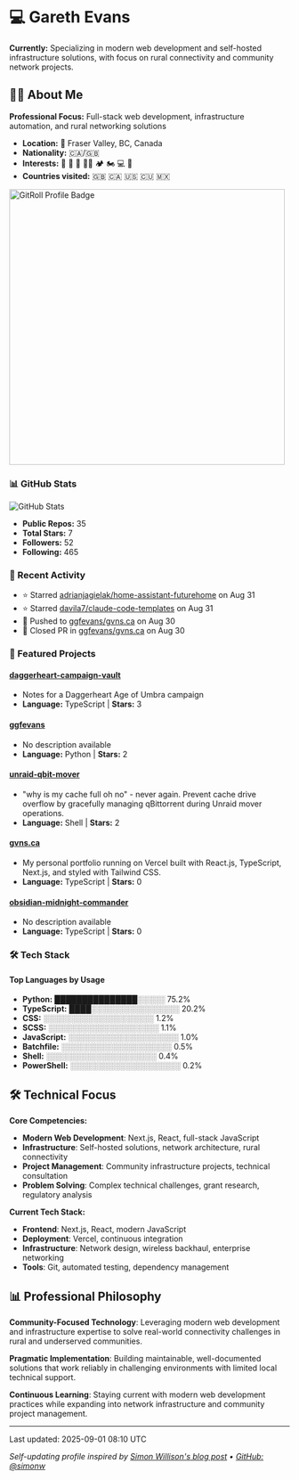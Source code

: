 
# 💻 Gareth Evans

**Currently:** Specializing in modern web development and self-hosted infrastructure solutions, with focus on rural connectivity and community network projects.

## 🧑‍💻 About Me

**Professional Focus:** Full-stack web development, infrastructure automation, and rural networking solutions

- **Location:** 📍 Fraser Valley, BC, Canada
- **Nationality:** 🇨🇦/🇬🇧
- **Interests:** 🏃 🥋 🥊 💪🏽 🏕 🏍 💻 🛫
- **Countries visited:** 🇬🇧 🇨🇦 🇺🇸 🇨🇺 🇲🇽

<a href="https://gitroll.io/profile/u4ZwDBdJejhWlx0XGDQ7f3d1XOkF3" target="_blank"><img src="https://gitroll.io/api/badges/profiles/v1/u4ZwDBdJejhWlx0XGDQ7f3d1XOkF3?theme=dracula" alt="GitRoll Profile Badge" width="495"/></a>
<!-- STATS_START -->

### 📊 GitHub Stats

![GitHub Stats](https://github-readme-stats.vercel.app/api?username=ggfevans&show_icons=true&theme=dracula)

- **Public Repos:** 35
- **Total Stars:** 7
- **Followers:** 52
- **Following:** 465

<!-- STATS_END -->

<!-- ACTIVITY_START -->
### 🚀 Recent Activity

- ⭐ Starred [adrianjagielak/home-assistant-futurehome](https://github.com/adrianjagielak/home-assistant-futurehome) on Aug 31
- ⭐ Starred [davila7/claude-code-templates](https://github.com/davila7/claude-code-templates) on Aug 31
- 🔨 Pushed to [ggfevans/gvns.ca](https://github.com/ggfevans/gvns.ca) on Aug 30
- 🔀 Closed PR in [ggfevans/gvns.ca](https://github.com/ggfevans/gvns.ca) on Aug 30
<!-- ACTIVITY_END -->

<!-- PROJECTS_START -->
### 💼 Featured Projects

#### [daggerheart-campaign-vault](https://github.com/ggfevans/daggerheart-campaign-vault)
- Notes for a Daggerheart Age of Umbra campaign
- **Language:** TypeScript | **Stars:** 3

#### [ggfevans](https://github.com/ggfevans/ggfevans)
- No description available
- **Language:** Python | **Stars:** 2

#### [unraid-qbit-mover](https://github.com/ggfevans/unraid-qbit-mover)
- "why is my cache full oh no" - never again. Prevent cache drive overflow by gracefully managing qBittorrent during Unraid mover operations.
- **Language:** Shell | **Stars:** 2

#### [gvns.ca](https://github.com/ggfevans/gvns.ca)
- My personal portfolio running on Vercel built with React.js, TypeScript, Next.js, and styled with Tailwind CSS.
- **Language:** TypeScript | **Stars:** 0

#### [obsidian-midnight-commander](https://github.com/ggfevans/obsidian-midnight-commander)
- No description available
- **Language:** TypeScript | **Stars:** 0

<!-- PROJECTS_END -->

<!-- SKILLS_START -->
### 🛠️ Tech Stack

#### Top Languages by Usage
- **Python:** ███████████████░░░░░ 75.2%
- **TypeScript:** ████░░░░░░░░░░░░░░░░ 20.2%
- **CSS:** ░░░░░░░░░░░░░░░░░░░░ 1.2%
- **SCSS:** ░░░░░░░░░░░░░░░░░░░░ 1.1%
- **JavaScript:** ░░░░░░░░░░░░░░░░░░░░ 1.0%
- **Batchfile:** ░░░░░░░░░░░░░░░░░░░░ 0.5%
- **Shell:** ░░░░░░░░░░░░░░░░░░░░ 0.4%
- **PowerShell:** ░░░░░░░░░░░░░░░░░░░░ 0.2%
<!-- SKILLS_END -->

## 🛠 Technical Focus

**Core Competencies:**
- **Modern Web Development**: Next.js, React, full-stack JavaScript
- **Infrastructure**: Self-hosted solutions, network architecture, rural connectivity
- **Project Management**: Community infrastructure projects, technical consultation
- **Problem Solving**: Complex technical challenges, grant research, regulatory analysis

**Current Tech Stack:**
- **Frontend**: Next.js, React, modern JavaScript
- **Deployment**: Vercel, continuous integration
- **Infrastructure**: Network design, wireless backhaul, enterprise networking
- **Tools**: Git, automated testing, dependency management

## 📊 Professional Philosophy

**Community-Focused Technology**: Leveraging modern web development and infrastructure expertise to solve real-world connectivity challenges in rural and underserved communities.

**Pragmatic Implementation**: Building maintainable, well-documented solutions that work reliably in challenging environments with limited local technical support.

**Continuous Learning**: Staying current with modern web development practices while expanding into network infrastructure and community project management.

---

<!-- LAST_UPDATED -->Last updated: 2025-09-01 08:10 UTC<!-- LAST_UPDATED_END -->

*Self-updating profile inspired by [Simon Willison's blog post](https://simonwillison.net/2020/Jul/10/self-updating-profile-readme/) • [GitHub: @simonw](https://github.com/simonw)*

